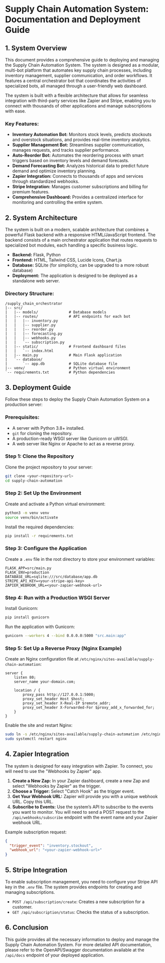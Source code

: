 # Supply Chain Automation System: Documentation and Deployment Guide

## 1. System Overview

This document provides a comprehensive guide to deploying and managing the Supply Chain Automation System. The system is designed as a modular, multi-bot platform that automates key supply chain processes, including inventory management, supplier communication, and order workflows. It features a central orchestrator bot that coordinates the activities of specialized bots, all managed through a user-friendly web dashboard.

The system is built with a flexible architecture that allows for seamless integration with third-party services like Zapier and Stripe, enabling you to connect with thousands of other applications and manage subscriptions with ease.

### Key Features:

- **Inventory Automation Bot:** Monitors stock levels, predicts stockouts and overstock situations, and provides real-time inventory analytics.
- **Supplier Management Bot:** Streamlines supplier communication, manages requests, and tracks supplier performance.
- **Auto-Reorder Bot:** Automates the reordering process with smart triggers based on inventory levels and demand forecasts.
- **Demand Forecasting Bot:** Analyzes historical data to predict future demand and optimize inventory planning.
- **Zapier Integration:** Connects to thousands of apps and services through standardized webhooks.
- **Stripe Integration:** Manages customer subscriptions and billing for premium features.
- **Comprehensive Dashboard:** Provides a centralized interface for monitoring and controlling the entire system.

## 2. System Architecture

The system is built on a modern, scalable architecture that combines a powerful Flask backend with a responsive HTML/JavaScript frontend. The backend consists of a main orchestrator application that routes requests to specialized bot modules, each handling a specific business logic.

- **Backend:** Flask, Python
- **Frontend:** HTML, Tailwind CSS, Lucide Icons, Chart.js
- **Database:** SQLite (for simplicity, can be upgraded to a more robust database)
- **Deployment:** The application is designed to be deployed as a standalone web server.

### Directory Structure:

```
/supply_chain_orchestrator
|-- src/
|   |-- models/              # Database models
|   |-- routes/              # API endpoints for each bot
|   |   |-- inventory.py
|   |   |-- supplier.py
|   |   |-- reorder.py
|   |   |-- forecasting.py
|   |   |-- webhooks.py
|   |   `-- subscription.py
|   |-- static/              # Frontend dashboard files
|   |   `-- index.html
|   |-- main.py              # Main Flask application
|   `-- database/
|       `-- app.db           # SQLite database file
|-- venv/                    # Python virtual environment
`-- requirements.txt         # Python dependencies
```

## 3. Deployment Guide

Follow these steps to deploy the Supply Chain Automation System on a production server:

### Prerequisites:

- A server with Python 3.8+ installed.
- `git` for cloning the repository.
- A production-ready WSGI server like Gunicorn or uWSGI.
- A web server like Nginx or Apache to act as a reverse proxy.

### Step 1: Clone the Repository

Clone the project repository to your server:

```bash
git clone <your-repository-url>
cd supply-chain-automation
```

### Step 2: Set Up the Environment

Create and activate a Python virtual environment:

```bash
python3 -m venv venv
source venv/bin/activate
```

Install the required dependencies:

```bash
pip install -r requirements.txt
```

### Step 3: Configure the Application

Create a `.env` file in the root directory to store your environment variables:

```
FLASK_APP=src/main.py
FLASK_ENV=production
DATABASE_URL=sqlite:///src/database/app.db
STRIPE_API_KEY=<your-stripe-api-key>
ZAPIER_WEBHOOK_URL=<your-zapier-webhook-url>
```

### Step 4: Run with a Production WSGI Server

Install Gunicorn:

```bash
pip install gunicorn
```

Run the application with Gunicorn:

```bash
gunicorn --workers 4 --bind 0.0.0.0:5000 "src.main:app"
```

### Step 5: Set Up a Reverse Proxy (Nginx Example)

Create an Nginx configuration file at `/etc/nginx/sites-available/supply-chain-automation`:

```nginx
server {
    listen 80;
    server_name your-domain.com;

    location / {
        proxy_pass http://127.0.0.1:5000;
        proxy_set_header Host $host;
        proxy_set_header X-Real-IP $remote_addr;
        proxy_set_header X-Forwarded-For $proxy_add_x_forwarded_for;
    }
}
```

Enable the site and restart Nginx:

```bash
sudo ln -s /etc/nginx/sites-available/supply-chain-automation /etc/nginx/sites-enabled
sudo systemctl restart nginx
```

## 4. Zapier Integration

The system is designed for easy integration with Zapier. To connect, you will need to use the "Webhooks by Zapier" app.

1. **Create a New Zap:** In your Zapier dashboard, create a new Zap and select "Webhooks by Zapier" as the trigger.
2. **Choose a Trigger:** Select "Catch Hook" as the trigger event.
3. **Get Your Webhook URL:** Zapier will provide you with a unique webhook URL. Copy this URL.
4. **Subscribe to Events:** Use the system’s API to subscribe to the events you want to monitor. You will need to send a POST request to the `/api/webhooks/subscribe` endpoint with the event name and your Zapier webhook URL.

Example subscription request:

```json
{
  "trigger_event": "inventory.stockout",
  "webhook_url": "<your-zapier-webhook-url>"
}
```

## 5. Stripe Integration

To enable subscription management, you need to configure your Stripe API key in the `.env` file. The system provides endpoints for creating and managing subscriptions.

- `POST /api/subscription/create`: Creates a new subscription for a customer.
- `GET /api/subscription/status`: Checks the status of a subscription.

## 6. Conclusion

This guide provides all the necessary information to deploy and manage the Supply Chain Automation System. For more detailed API documentation, please refer to the OpenAPI/Swagger documentation available at the `/api/docs` endpoint of your deployed application.


